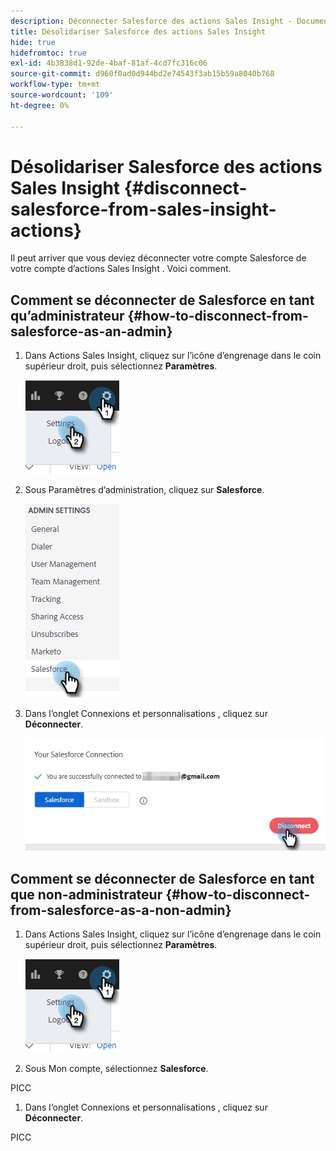 ```yaml
---
description: Déconnecter Salesforce des actions Sales Insight - Documents Marketo - Documentation du produit
title: Désolidariser Salesforce des actions Sales Insight
hide: true
hidefromtoc: true
exl-id: 4b3838d1-92de-4baf-81af-4cd7fc316c06
source-git-commit: d960f0ad0d944bd2e74543f3ab15b59a8040b768
workflow-type: tm+mt
source-wordcount: '109'
ht-degree: 0%

---
```


# Désolidariser Salesforce des actions Sales Insight {#disconnect-salesforce-from-sales-insight-actions}

Il peut arriver que vous deviez déconnecter votre compte Salesforce de votre compte d’actions Sales Insight . Voici comment.

## Comment se déconnecter de Salesforce en tant qu’administrateur {#how-to-disconnect-from-salesforce-as-an-admin}

1. Dans Actions Sales Insight, cliquez sur l’icône d’engrenage dans le coin supérieur droit, puis sélectionnez **Paramètres**.

   ![](assets/disconnect-salesforce-from-sales-insight-actions-1.png)

1. Sous Paramètres d’administration, cliquez sur **Salesforce**.

   ![](assets/disconnect-salesforce-from-sales-insight-actions-2.png)

1. Dans l’onglet Connexions et personnalisations , cliquez sur **Déconnecter**.

   ![](assets/disconnect-salesforce-from-sales-insight-actions-3.png)

## Comment se déconnecter de Salesforce en tant que non-administrateur {#how-to-disconnect-from-salesforce-as-a-non-admin}

1. Dans Actions Sales Insight, cliquez sur l’icône d’engrenage dans le coin supérieur droit, puis sélectionnez **Paramètres**.

   ![](assets/disconnect-salesforce-from-sales-insight-actions-4.png)

1. Sous Mon compte, sélectionnez **Salesforce**.

PICC

1. Dans l’onglet Connexions et personnalisations , cliquez sur **Déconnecter**.

PICC
